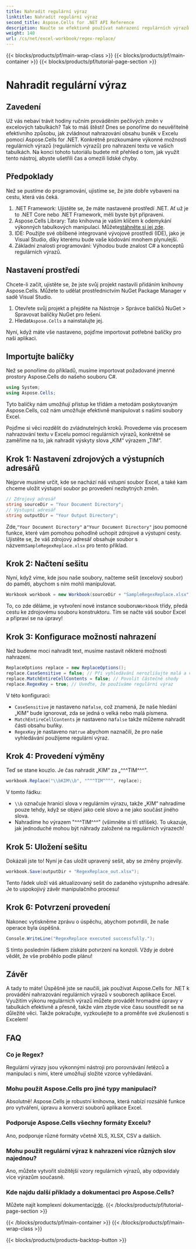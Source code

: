 ```yaml
---
title: Nahradit regulární výraz
linktitle: Nahradit regulární výraz
second_title: Aspose.Cells for .NET API Reference
description: Naučte se efektivně používat nahrazení regulárních výrazů v Excelu pomocí Aspose.Cells pro .NET. Zvyšte produktivitu a přesnost svých tabulkových úloh.
weight: 140
url: /cs/net/excel-workbook/regex-replace/
---
```


{{< blocks/products/pf/main-wrap-class >}}
{{< blocks/products/pf/main-container >}}
{{< blocks/products/pf/tutorial-page-section >}}

# Nahradit regulární výraz

## Zavedení

Už vás nebaví trávit hodiny ručním prováděním pečlivých změn v excelových tabulkách? Tak to máš štěstí! Dnes se ponoříme do neuvěřitelně efektivního způsobu, jak zvládnout nahrazování obsahu buněk v Excelu pomocí Aspose.Cells for .NET. Konkrétně prozkoumáme výkonné možnosti regulárních výrazů (regulárních výrazů) pro nahrazení textu ve vašich tabulkách. Na konci tohoto tutoriálu budete mít přehled o tom, jak využít tento nástroj, abyste ušetřili čas a omezili lidské chyby.

## Předpoklady

Než se pustíme do programování, ujistíme se, že jste dobře vybaveni na cestu, která vás čeká.

1. .NET Framework: Ujistěte se, že máte nastavené prostředí .NET. Ať už je to .NET Core nebo .NET Framework, měli byste být připraveni.
2. Aspose.Cells Library: Tato knihovna je vaším klíčem k odemykání výkonných tabulkových manipulací. Můžete[stáhněte si jej zde](https://releases.aspose.com/cells/net/).
3. IDE: Použijte své oblíbené integrované vývojové prostředí (IDE), jako je Visual Studio, díky kterému bude vaše kódování mnohem plynulejší.
4. Základní znalosti programování: Výhodou bude znalost C# a konceptů regulárních výrazů.

## Nastavení prostředí

Chcete-li začít, ujistěte se, že jste svůj projekt nastavili přidáním knihovny Aspose.Cells. Můžete to udělat prostřednictvím NuGet Package Manager v sadě Visual Studio.

1. Otevřete svůj projekt a přejděte na Nástroje > Správce balíčků NuGet > Spravovat balíčky NuGet pro řešení.
2.  Hledat`Aspose.Cells` a nainstalujte jej.

Nyní, když máte vše nastaveno, pojďme importovat potřebné balíčky pro naši aplikaci.

## Importujte balíčky

Než se ponoříme do příkladů, musíme importovat požadované jmenné prostory Aspose.Cells do našeho souboru C#.

```csharp
using System;
using Aspose.Cells;
```

Tyto balíčky nám umožňují přístup ke třídám a metodám poskytovaným Aspose.Cells, což nám umožňuje efektivně manipulovat s našimi soubory Excel.

Pojďme si věci rozdělit do zvládnutelných kroků. Provedeme vás procesem nahrazování textu v Excelu pomocí regulárních výrazů, konkrétně se zaměříme na to, jak nahradit výskyty slova „KIM“ výrazem „TIM“.

## Krok 1: Nastavení zdrojových a výstupních adresářů

Nejprve musíme určit, kde se nachází náš vstupní soubor Excel, a také kam chceme uložit výstupní soubor po provedení nezbytných změn.

```csharp
// Zdrojový adresář
string sourceDir = "Your Document Directory";
// Výstupní adresář
string outputDir = "Your Output Directory";
```

 Zde,`"Your Document Directory"` a`"Your Document Directory"` jsou pomocné funkce, které vám pomohou pohodlně uchopit zdrojové a výstupní cesty. Ujistěte se, že váš zdrojový adresář obsahuje soubor s názvem`SampleRegexReplace.xlsx` pro tento příklad.

## Krok 2: Načtení sešitu

Nyní, když víme, kde jsou naše soubory, načteme sešit (excelový soubor) do paměti, abychom s ním mohli manipulovat.

```csharp
Workbook workbook = new Workbook(sourceDir + "SampleRegexReplace.xlsx");
```

 To, co zde děláme, je vytvoření nové instance souboru`Workbook` třídy, předá cestu ke zdrojovému souboru konstruktoru. Tím se načte váš soubor Excel a připraví se na úpravy!

## Krok 3: Konfigurace možností nahrazení

Než budeme moci nahradit text, musíme nastavit některé možnosti nahrazení.

```csharp
ReplaceOptions replace = new ReplaceOptions();
replace.CaseSensitive = false; // Při vyhledávání nerozlišujte malá a velká písmena
replace.MatchEntireCellContents = false; // Povolit částečné shody
replace.RegexKey = true; // Uveďte, že používáme regulární výraz
```

V této konfiguraci:
- `CaseSensitive` je nastaveno na`false`, což znamená, že naše hledání „KIM“ bude ignorovat, zda se jedná o velká nebo malá písmena.
- `MatchEntireCellContents` je nastaveno na`false` takže můžeme nahradit části obsahu buňky.
- `RegexKey` je nastaveno na`true` abychom naznačili, že pro naše vyhledávání použijeme regulární výraz.

## Krok 4: Provedení výměny

Teď se stane kouzlo. Je čas nahradit „KIM“ za „^^^TIM^^^".

```csharp
workbook.Replace("\\bKIM\\b", "^^^TIM^^^", replace);
```

V tomto řádku:
- `\\b` označuje hranici slova v regulárním výrazu, takže „KIM“ nahradíme pouze tehdy, když se objeví jako celé slovo a ne jako součást jiného slova.
- Nahradíme ho výrazem "^^^TIM^^^" (všimněte si tří stříšek). To ukazuje, jak jednoduché mohou být náhrady založené na regulárních výrazech!

## Krok 5: Uložení sešitu

Dokázali jste to! Nyní je čas uložit upravený sešit, aby se změny projevily.

```csharp
workbook.Save(outputDir + "RegexReplace_out.xlsx");
```

Tento řádek uloží váš aktualizovaný sešit do zadaného výstupního adresáře. Je to uspokojivý závěr manipulačního procesu!

## Krok 6: Potvrzení provedení

Nakonec vytiskněme zprávu o úspěchu, abychom potvrdili, že naše operace byla úspěšná.

```csharp
Console.WriteLine("RegexReplace executed successfully.");
```

S tímto posledním řádkem získáte potvrzení na konzoli. Vždy je dobré vědět, že vše proběhlo podle plánu!

## Závěr

A tady to máte! Úspěšně jste se naučili, jak používat Aspose.Cells for .NET k provádění nahrazování regulárních výrazů v souborech aplikace Excel. Využitím výkonu regulárních výrazů můžete provádět hromadné úpravy v tabulkách efektivně a přesně, takže vám zbyde více času soustředit se na důležité věci. Takže pokračujte, vyzkoušejte to a proměňte své zkušenosti s Excelem!

## FAQ 

### Co je Regex?  
Regulární výrazy jsou výkonnými nástroji pro porovnávání řetězců a manipulaci s nimi, které umožňují složité vzorce vyhledávání.

### Mohu použít Aspose.Cells pro jiné typy manipulací?  
Absolutně! Aspose.Cells je robustní knihovna, která nabízí rozsáhlé funkce pro vytváření, úpravu a konverzi souborů aplikace Excel.

### Podporuje Aspose.Cells všechny formáty Excelu?  
Ano, podporuje různé formáty včetně XLS, XLSX, CSV a dalších.

### Mohu použít regulární výraz k nahrazení více různých slov najednou?  
Ano, můžete vytvořit složitější vzory regulárních výrazů, aby odpovídaly více výrazům současně.

### Kde najdu další příklady a dokumentaci pro Aspose.Cells?  
Můžete najít komplexní dokumentaci[zde](https://reference.aspose.com/cells/net/).
{{< /blocks/products/pf/tutorial-page-section >}}

{{< /blocks/products/pf/main-container >}}
{{< /blocks/products/pf/main-wrap-class >}}

{{< blocks/products/products-backtop-button >}}
